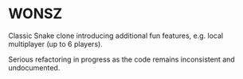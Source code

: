 # WONSZ
Classic Snake clone introducing additional fun features, e.g. local multiplayer (up to 6 players).

Serious refactoring in progress as the code remains inconsistent and undocumented.
